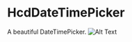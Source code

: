 # HcdDateTimePicker
 A beautiful DateTimePicker.
![Alt Text](https://github.com/{user}/{repo}/HCDDateTimePicker/demo.gif)
